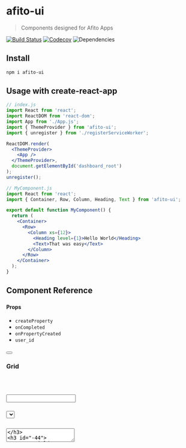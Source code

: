 # afito-ui

> Components designed for Afito Apps

[![Build Status](https://travis-ci.com/afito-com/afito-ui.svg?token=wHK4WEFUEoz3o1zVWA5Q&branch=master)](https://travis-ci.com/afito-com/afito-ui)
[![Codecov](https://img.shields.io/codecov/c/github/afito-com/afito-ui)](https://codecov.io/gh/afito-com/afito-ui)
![Dependencies](https://img.shields.io/david/afito-com/afito-ui)

## Install

```bash
npm i afito-ui
```

## Usage with create-react-app

```jsx
// index.js
import React from 'react';
import ReactDOM from 'react-dom';
import App from './App.js';
import { ThemeProvider } from 'afito-ui';
import { unregister } from './registerServiceWorker';

ReactDOM.render(
  <ThemeProvider>
    <App />
  </ThemeProvider>,
  document.getElementById('dashboard_root')
);
unregister();
```

```jsx
// MyComponent.js
import React from 'react';
import { Container, Row, Column, Heading, Text } from 'afito-ui';

export default function MyComponent() {
  return (
    <Container>
      <Row>
        <Column xs={12}>
          <Heading level={1}>Hello World</Heading>
          <Text>That was easy</Text>
        </Column>
      </Row>
    </Container>
  );
}
```

## Component Reference

### <AddPropertyWizard />

#### Props

- `createProperty`
- `onCompleted`
- `onPropertyCreated`
- `user_id`

### <Alert />

### <AreaCard />

### <Button />

### <Card />

### <Checkbox />

### <CheckoutForm />

### <Dropzone />

### <FloorplanEditor />

### <Footer />

### <FormButton />

### Grid

#### <Container />

#### <Row />

#### <Column />

### <Header />

### <ImageGallery />

### <Input />

### <InputNew />

### <Lightbox />

### <LoadingBlock />

### <LoginModal />

### <Map />

### <ModalProvider />

### <NewImageGallery />

### <NewMap />

### <PremiumPropertyCard />

### <PremiumUpsell />

### <PropertyCard />

### <RadioGroup />

### <Range />

### <Searchbox />

### <SearchboxField />

### <Section />

### <Select />

### <SelectField />

### <SelectNew />

### <SignInForm />

### <SignUpWizard />

### <Switch />

### <SwitchField />

### <Tab />

### <TabGroup />

### <Table />

### <Textarea />

### <TextareaField />

### <TextareaNew />

### <ThemeProvider />

### Typography

#### <Heading />

#### <Text />
